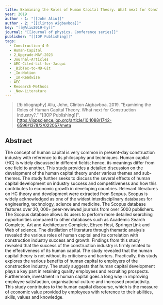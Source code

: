 ```yaml
---
title: Examining the Roles of Human Capital Theory. What next for Construction Industry?
year: 2019
author - 1: "[[John Aliu]]"
author - 2: "[[Clinton Aigbavboa]]"
key: "[[@Aliu2019-hy]]"
journal: "[[Journal of physics. Conference series]]"
publisher: "[[IOP Publishing]]"
tags:
  - Construction-4-0
  - Human-Capital
  - 2_Upgrade-MAY-2023
  - Journal-Articles
  - AEC-Cited-Lit-for-Jacqui
  - _BibTex-to-MD-Git
  - _In-Notion
  - _In-Readwise
  - AEC
  - Research-Methods
  - _New-Literature
---
```


> [!bibliography]
> Aliu, John, Clinton Aigbavboa. 2019. “Examining the Roles of Human Capital Theory. What next for Construction Industry?.” "[[IOP Publishing]]". https://iopscience.iop.org/article/10.1088/1742-6596/1378/2/022057/meta

## Abstract
The concept of human capital is very common in present-day construction industry with reference to its philosophy and techniques. Human capital (HC) is widely discussed in different fields; hence, its meanings differ from one field to another. This study provides a detailed discussion on the development of the human capital theory under various themes and sub-themes. The study further seeks to discuss the several effects of human capital development on industry success and competitiveness and how this contributes to economic growth in developing countries. Relevant literatures on HC theory and development were extracted from Scopus. Scopus is widely acknowledged as one of the widest interdisciplinary databases for engineering, technology, science and medicine. The Scopus database features over 20, 000+ peer-reviewed journals from over 5000 publishers. The Scopus database allows its users to perform more detailed searching opportunities compared to other databases such as Academic Search Complete, Art and Architecture Complete, Ebsco Host, SpringerLink and Web of science. The distillation of literature through thematic analysis revealed the various roles of human capital and its correlation with construction industry success and growth. Findings from this study revealed that the success of the construction industry is firmly related to the effectiveness of its human capital. The study revealed that the human capital theory is not without its criticisms and barriers. Practically, this study explores the various benefits of human capital to employers of the construction industry. The study suggests that human capital development plays a key part in retaining quality employees and recruiting prospects. Furthermore, investment in human capital goes a long way in improving employee satisfaction, organisational culture and increased productivity. This study contributes to the human capital discourse, which is the measure of economic value provided by employees with reference to their abilities, skills, values and knowledge.